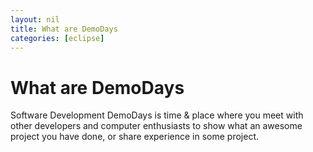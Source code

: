 ```yaml
---
layout: nil
title: What are DemoDays
categories: [eclipse]
---
```


# What are DemoDays

Software Development DemoDays is time & place where you meet with other developers and computer enthusiasts
to show what an awesome project you have done, or share experience in some project.
